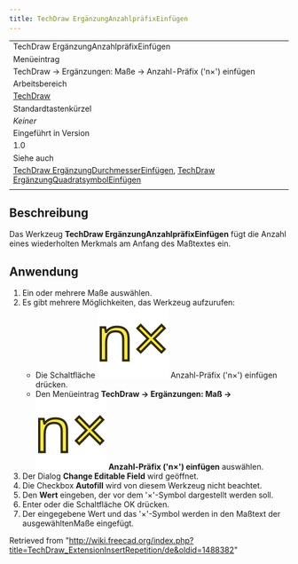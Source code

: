 ```yaml
---
title: TechDraw ErgänzungAnzahlpräfixEinfügen
---
```


|                                                                                                                                                                                                                                        |
| -------------------------------------------------------------------------------------------------------------------------------------------------------------------------------------------------------------------------------------- |
| TechDraw ErgänzungAnzahlpräfixEinfügen                                                                                                                                                                                                 |
| Menüeintrag                                                                                                                                                                                                                            |
| TechDraw → Ergänzungen: Maße → Anzahl-Präfix ('n×') einfügen                                                                                                                                                                           |
| Arbeitsbereich                                                                                                                                                                                                                         |
| [TechDraw](/TechDraw_Workbench/de "TechDraw Workbench/de")                                                                                                                                                                             |
| Standardtastenkürzel                                                                                                                                                                                                                   |
| _Keiner_                                                                                                                                                                                                                               |
| Eingeführt in Version                                                                                                                                                                                                                  |
| 1.0                                                                                                                                                                                                                                    |
| Siehe auch                                                                                                                                                                                                                             |
| [TechDraw ErgänzungDurchmesserEinfügen](/TechDraw_ExtensionInsertDiameter/de "TechDraw ExtensionInsertDiameter/de"), [TechDraw ErgänzungQuadratsymbolEinfügen](/TechDraw_ExtensionInsertSquare/de "TechDraw ExtensionInsertSquare/de") |
|                                                                                                                                                                                                                                        |

## Beschreibung

Das Werkzeug **TechDraw ErgänzungAnzahlpräfixEinfügen** fügt die Anzahl eines wiederholten Merkmals am Anfang des Maßtextes ein.

## Anwendung

1. Ein oder mehrere Maße auswählen.
2. Es gibt mehrere Möglichkeiten, das Werkzeug aufzurufen:
   - Die Schaltfläche ![](/src/assets/images/TechDraw_ExtensionInsertRepetition.svg) Anzahl-Präfix ('n×') einfügen drücken.
   - Den Menüeintrag **TechDraw → Ergänzungen: Maß → ![](/src/assets/images/TechDraw_ExtensionInsertRepetition.svg) Anzahl-Präfix ('n×') einfügen** auswählen.
3. Der Dialog **Change Editable Field** wird geöffnet.
4. Die Checkbox **Autofill** wird von diesem Werkzeug nicht beachtet.
5. Den **Wert** eingeben, der vor dem '×'-Symbol dargestellt werden soll.
6. Enter oder die Schaltfläche OK drücken.
7. Der eingegebene Wert und das '×'-Symbol werden in den Maßtext der ausgewähltenMaße eingefügt.

Retrieved from "<http://wiki.freecad.org/index.php?title=TechDraw_ExtensionInsertRepetition/de&oldid=1488382>"
